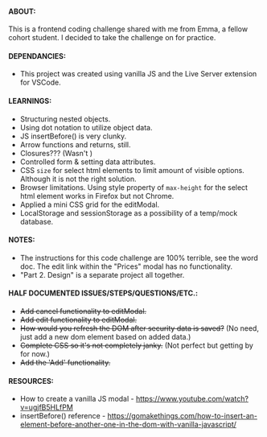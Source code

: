 #### ABOUT:
This is a frontend coding challenge shared with me from Emma, a fellow cohort student. I decided to take the challenge on for practice. 


#### DEPENDANCIES:
- This project was created using vanilla JS and the Live Server extension for VSCode.


#### LEARNINGS:
- Structuring nested objects.
- Using dot notation to utilize object data.
- JS insertBefore() is very clunky.
- Arrow functions and returns, still.
- Closures??? (Wasn't )
- Controlled form & setting data attributes.
- CSS ```size``` for select html elements to limit amount of visible options. Although it is not the right solution.
- Browser limitations. Using style property of ```max-height``` for the select html element works in Firefox but not Chrome.
- Applied a mini CSS grid for the editModal.
- LocalStorage and sessionStorage as a possibility of a temp/mock database.


#### NOTES:
- The instructions for this code challenge are 100% terrible, see the word doc. The edit link within the "Prices" modal has no functionality.
- "Part 2. Design" is a separate project all together.

#### HALF DOCUMENTED ISSUES/STEPS/QUESTIONS/ETC.:
- ~~Add cancel functionality to editModal.~~
- ~~Add edit functionality to editModal.~~
- ~~How would you refresh the DOM after security data is saved?~~ (No need, just add a new dom element based on added data.)
- ~~Complete CSS so it's not completely janky.~~ (Not perfect but getting by for now.)
- ~~Add the 'Add' functionality.~~

#### RESOURCES:
- How to create a vanilla JS modal - https://www.youtube.com/watch?v=ugjfB5HLfPM
- insertBefore() reference - https://gomakethings.com/how-to-insert-an-element-before-another-one-in-the-dom-with-vanilla-javascript/
